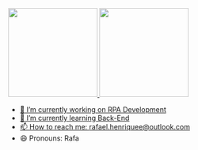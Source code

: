  <div>
  <a href="https://github.com/rafaelhs-debug">
  <img height="180em" src="https://github-readme-stats.vercel.app/api?username=rafaelhs-debug&show_icons=true&theme=dracula&include_all_commits=true&count_private=true"/>
  <img height="180em" src="https://github-readme-stats.vercel.app/api/top-langs/?username=rafaelhs-debug&layout=compact&langs_count=7&theme=dracula"/>
</div>

- 🔭 I’m currently working on RPA Development
- 🌱 I’m currently learning Back-End
- 📫 How to reach me: rafael.henriquee@outlook.com
- 😄 Pronouns: Rafa

